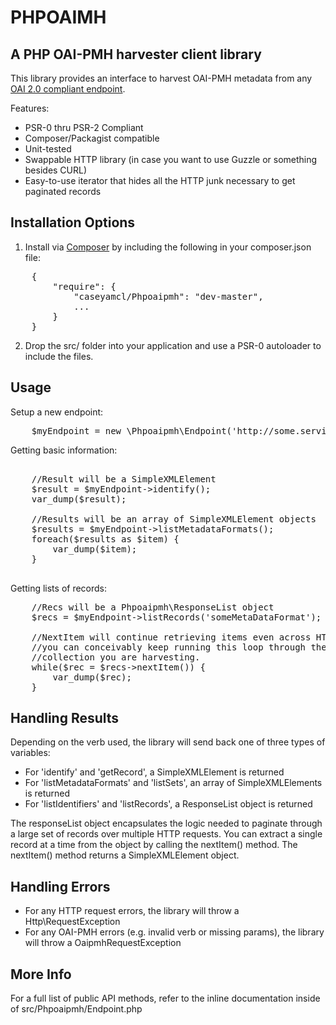 PHPOAIMH
========

A PHP OAI-PMH harvester client library
--------------------------------------

This library provides an interface to harvest OAI-PMH metadata
from any [OAI 2.0 compliant endpoint](http://www.openarchives.org/OAI/openarchivesprotocol.html#ListMetadataFormats).

Features:
* PSR-0 thru PSR-2 Compliant
* Composer/Packagist compatible
* Unit-tested
* Swappable HTTP library (in case you want to use Guzzle or something besides CURL)
* Easy-to-use iterator that hides all the HTTP junk necessary to get paginated records


Installation Options
--------------------
1. Install via [Composer](http://getcomposer.org/) by including the following in your composer.json file: 
<pre>
    {
        "require": {
            "caseyamcl/Phpoaipmh": "dev-master",
            ...
        }
    }
</pre>
2. Drop the src/ folder into your application and use a PSR-0 autoloader to include the files.


Usage
-----
Setup a new endpoint:
<pre>
    $myEndpoint = new \Phpoaipmh\Endpoint('http://some.service.com/oai');
</pre>

Getting basic information:
<pre>

    //Result will be a SimpleXMLElement
    $result = $myEndpoint->identify();
    var_dump($result);

    //Results will be an array of SimpleXMLElement objects
    $results = $myEndpoint->listMetadataFormats();
    foreach($results as $item) {
        var_dump($item);
    }

</pre>

Getting lists of records:
<pre>
    //Recs will be a Phpoaipmh\ResponseList object
    $recs = $myEndpoint->listRecords('someMetaDataFormat');

    //NextItem will continue retrieving items even across HTTP requests,
    //you can conceivably keep running this loop through the *entire*
    //collection you are harvesting.
    while($rec = $recs->nextItem()) {
        var_dump($rec);
    }
</pre>


Handling Results
----------------
Depending on the verb used, the library will send back one of three types of
variables:

* For 'identify' and 'getRecord', a SimpleXMLElement is returned
* For 'listMetadataFormats' and 'listSets', an array of SimpleXMLElements is returned
* For 'listIdentifiers' and 'listRecords', a ResponseList object is returned

The responseList object encapsulates the logic needed to paginate through a large set
of records over multiple HTTP requests.  You can extract a single record at a time from
the object by calling the nextItem() method.  The nextItem() method returns a SimpleXMLElement
object.


Handling Errors
---------------
* For any HTTP request errors, the library will throw a Http\RequestException
* For any OAI-PMH errors (e.g. invalid verb or missing params), the library will throw a OaipmhRequestException


More Info
---------
For a full list of public API methods, refer to the inline documentation inside
of src/Phpoaipmh/Endpoint.php